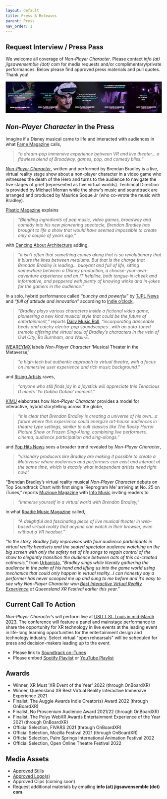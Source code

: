 ```yaml
---
layout: default
title: Press & Releases
parent: Press
nav_order: 1
---
```

## Request Interview / Press Pass
We welcome all coverage of *Non-Player Character*. Please contact *info (at) jigsawensemble (dot) com* for media requests and/or complimentary/private performances. Below please find approved press materials and pull quotes. Thank you! 

  ![Non-Player Character Press Banner](../img/NPC-Banner-PullQuotes.png)
  
## *Non-Player Character* in the Press 
Imagine if a Disney musical came to life and interacted with audiences in what [Fame Magazine](https://www.famemagazine.co.uk/brendan-bradleys-reprogram-me-a-dream-pop-immersive-experience-between-vr-and-live-theater/) calls,
> *“a dream-pop immersive experience between VR and live theater… a flawless blend of Broadway, games, pop, and comedy bliss.”*

[*Non-Player Character*](https://music.apple.com/album/1634852775?app=itunes), written and performed by Brendan Bradley is a live, virtual reality stage show about a non-player character in a video game who witnesses the death of the Hero and turns to the audience to navigate the five stages of grief (represented as five virtual worlds). Techincal Direction is provided by Michael Morran while the show's music and soundtrack are arranged and produced by Maurice Soque Jr (who co-wrote the music with Bradley). 

[Plastic Magazine](https://plasticmag.co.uk/2022/07/25/new-music-from-brendan-bradley/) explains 
> *“Blending ingredients of pop music, video games, broadway and comedy into his new pioneering spectacle, Brendan Bradley has brought to life a show that would have seemed impossible to create only a couple of years ago,”*

with [Dancing About Architecture](https://dancing-about-architecture.com/heros-welcome-brendan-bradley-reviewed-by-dave-franklin/) adding, 
> *“it isn’t often that something comes along that is so revolutionary that it blurs the lines between mediums. But that is the charge that Brendan Bradley is leading… buoyant and full of life, sitting somewhere between a Disney production, a choose-your-own-adventure experience and an IT helpline, both tongue-in-cheek and informative, and peppered with plenty of knowing winks and in-jokes for the gamers in the audience.”*

In a solo, hybrid performance called *“punchy and powerful”* by [TJPL News](https://www.tjplnews.com/post/who-s-ya-favourite-chart-dance-pop-22-07-2022) and *“full of attitude and innovation”* according to [Indie o’clock](http://indiedockmusicblog.co.uk/?p=13991), 
> *“Bradley plays various characters inside a fictional video game, pioneering a new kind musical style that could be the future of entertainment,”* reports [Daily Music Roll](https://www.dailymusicroll.com/entertainment/listen-to-the-future-of-musicals-with-the-virtual-reality-track-reprogram-me-by-brendan-bradley.html), *“incorporating danceable beats and catchy electro-pop soundscapes…with an auto-tuned tremolo offering the virtual soul of Bradley’s characters in the vein of Owl City, Bo Burnham, and Wall-E.* 

 [WEAREYMX](https://www.weareymx.com/ymxblog/musical-theatre-and-the-metaverse-brendan-bradley-is-busy-innovating) labels *Non-Player Character* 'Musical Theater in the Metaverse,'
 > *"a high-tech but authentic approach to virtual theatre, with a focus on immersive user experience and rich music background."*

and [Rising Artists](https://risingartistsblog.com/2022/07/25/heros-welcome-by-brendan-bradley/) raves, 
> *“anyone who still finds joy in a joystick will appreciate this Tenacious D meets ‘Yo Gabba Gabba’ moment.”*

[KIMU](https://karlismyunkle.com/2022/07/07/brendan-bradley-taps-into-futurism-for-his-npc-musical-reprogram-me/) elaborates how *Non-Player Character* provides a model for interactive, hybrid storytelling across the globe,
> *“it is clear that Brendan Bradley is creating a universe of his own...a future where this experience could energize art-house audiences in theatre type settings, similar to cult classics like The Rocky Horror Picture Show or Frozen Sing-Along, combining live performers, cinema, audience participation and sing-alongs.”*

and [Pop Hits News](https://mw3.news/pophits/artist/shout-out/non-player-character-by-brendan-bradley-virtual-reality-technology-and-innovation-are-revolutionizing-musical-performances/) sees a broader trend revealed by *Non-Player Character*,
> *"visionary producers like Bradley are making it possible to create a Metaverse where audiences and performers can exist and interact at the same time, which is exactly what independent artists need right now."*

“Brendan Bradley’s virtual reality musical *Non-Player Character* debuts on Top Soundtrack Chart with first single ‘Reprogram Me’ arriving at No. 25 on iTunes,” reports [Muzique Magazine](https://muziquemagazine.com/brendan-bradleys-virtual-reality-musical/) 
with [Info Music](https://www.infomusic.fr/plongez-dans-un-monde-virtuel-avec-brendan-bradley-et-son-titre-reprogram-me/) inviting readers to 
> *“Immerse yourself in a virtual world with Brendan Bradley,”* 
 
in what [Roadie Music Magazine](https://roadie-music.com/brendan-bradley-apresenta-reprogram-me-workshop-cast-recording-non-player-character-the-musical-uma-fantastica-experiencia-audiovisual/) called, 
> *“A delightful and fascinating piece of live musical theater in web-based virtual reality that anyone can watch in their browser, even without a VR headset.”*

*“In the story, Bradley fully improvises with four audience participants in virtual reality headsets and the seated spectator audience watching on the big screen with only the safety net of his songs to regain control of the show to elegantly transition the audience between acts of this co-created catharsis,”* from [Urbanista](https://urbanistamagazine.uk/brendan-bradleys-virtual-reality-musical-non-player-character-debuts-on-top-soundtrack-chart-with-first-single-reprogram-me-arriving-at-no-25-on-itunes/), *“Bradley sings while literally gathering the audience in the palm of his hand and lifting us into the game world using mechanics that could only happen in virtual reality…I can honestly say a performer has never scooped me up and sung to me before and it’s easy to see why *Non-Player Character* won [Best Interactive Virtual Reality Experience](https://twitter.com/qldxrfestival/status/1520401672698494977?s=20&t=zkpCcUd1C4V1CZtXnPGk8g) at Queensland XR Festival earlier this year.”*

## Current Call To Action 
*Non-Player Character*’s will perform live at [USITT St. Louis in mid-March 2023](). The conference will feature a panel and mainstage performance to share the opportunity for XR technology in live events at the leading event in life-long learning opportunities for the entertainment design and technology industry. Select virtual "open rehearsals" will be scheduled for press and decision-makers leading up to the event. 
- Please link to [Soundtrack on iTunes](https://music.apple.com/album/1634852775?app=itunes&ign-itscg=30200&ign-itsct=toolbox_linkbuilder)
- Please embed [Spotify Playlist](https://open.spotify.com/playlist/35mTHeqw1SdDWaKxzUA3o9) or [YouTube Playlist](https://www.youtube.com/playlist?list=PLYRxBw6QnHiwWza9XQfjfMNiDxwCNVPz5)

## Awards
 - Winner, XR Must 'XR Event of the Year' 2022 (through OnBoardXR)
 - Winner, Queensland XR Best Virtual Reality Interactive Immersive Experience 2021
 - Finalist, The Auggie Awards Indie Creator(s) Award 2022 (through OnBoardXR)
 - Finalist, No Proscenium Audience Award 2021/22 (through OnBoardXR)
 - Finalist, The Polys WebXR Awards Entertainment Experience of the Year 2021 (through OnBoardXR)
 - Official Selection, FIVARS 2021 (through OnBoardXR)
 - Official Selection, Mozilla Festival 2021 (through OnBoardXR)
 - Official Selection, Palm Springs International Animation Festival 2022
 - Official Selection, Open Online Theatre Festival 2022

## Media Assets
- [Approved Stills](https://www.dropbox.com/sh/4smj1ke63nup81u/AAC3c7r87bJ3RV2r2LOGcg9Ya?dl=0)
- [Approved Logo(s)](https://www.dropbox.com/sh/6ly0oifrs1en1y9/AAD8GauaqdKzN45KjSVC82Cka?dl=0)
- Approved Clips (coming soon)
- Request additional materials by emailing **info (at) jigsawensemble (dot) com**

